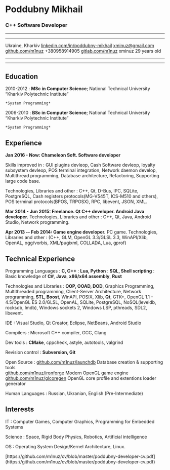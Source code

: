 Poddubny Mikhail
============

### C++ Software Developer

----

--------------------------------------------------------------------------------   -------------------------------------------------------------------------------
<i class="fa fa-home fa-1x"></i> Ukraine, Kharkiv                                  <i class="fa fa-linkedin fa-1x"></i> [linkedin.com/in/poddubny-mikhail](https://linkedin.com/in/poddubny-mikhail)
<i class="fa fa-envelope fa-1x"></i> [xminuz@gmail.com](mailto:xminuz@gmail.com)   <i class="fa fa-github fa-1x"></i> [github.com/m1nuz](https://github.com/m1nuz)
<i class="fa fa-phone fa-1x"></i> +380958914905                                    <i class="fa fa-gitlab fa-1x"></i> [gitlab.com/m1nuz](https://gitlab.com/m1nuz)
<i class="fa fa-skype fa-1x"></i> xminuz                                           <i class="fa fa-clock-o fa-1x"></i> 29 years old
--------------------------------------------------------------------------------   -------------------------------------------------------------------------------

----


Education
---------

2010-2012
:   **MSc in Computer Science**; National Technical University “Kharkiv Polytechnic Institute”

    *System Programming*

2006-2010
:   **BSc in Computer Science**; National Technical University “Kharkiv Polytechnic Institute”

    *System Programming*

Experience
----------

**Jan 2016 - Now: Chameleon Soft. Software developer**

Skills improved in
:   GUI plugins devleop, Cash Software devleop, loyalty subsystem devleop, POS terminal integration, Network daemon develop, Multithread programming, Database architecture, Refactoring, Supporting large code base.

Technologies, Libraries and other
:   C++, Qt, D-Bus, IPC, SQLite, PostgreSQL, Cash registers protocols(MG-V545T, ICS-M510 and others), POS terminal protocols(BPOS, TRPOSX), RPC, libevent, JSON, XML.

**Mar 2014 - Jun 2015: Freelance. Qt C++ developer. Android Java developer.**
Technologies, Libraries and other
:   C++, Qt, Java, Android Studio, Network programming.

**Apr 2013 -- Feb 2014: Game engine developer.** PC game. 
Technologies, Libraries and other
: (C++, GLM, OpenGL 3.3/GLSL 3.3, WinAPI/Xlib, OpenAL, ogg/vorbis, XML/pugixml, COLLADA, Lua, gprof)

Technical Experience
--------------------

Programming Languages
:   **C, C++** 
:   **Lua, Python**
:   **SQL, Shell scripting**
:   Basic knowledge of **C#**, **Java**, **x86/x64 assembly**, **Rust**


Technologies and Libraries
:   **OOP, OOAD, DOD**, Graphics Programming, Multithreaded programming, Client-Server Architecture, Network programming, **STL, Boost**, WinAPI, POSIX, Xlib, **Qt**, GTK+, OpenGL 1.1 - 4.5/OpenGL ES 2.0/GLSL, OpenAL, SQLite, PostgreSQL, NoSQL(leveldb, rocksdb, lmdb), Windows sockets 2, Windows LSP, pthreads, SDL2, libevent.

IDE
:   Visual Studio, Qt Creator, Eclipse, NetBeans, Android Studio

Compilers
:   Microsoft C++ compiler, GCC, Clang

Dev tools 
:   **CMake**, cppcheck, astyle, autotools, valgrind

Revision control 
:   **Subversion, Git**

Open Source
:   [github.com/m1nuz/launchdb](https://github.com/m1nuz/launchdb) Database creation & supporting tools  
    [github.com/m1nuz/ironforge](https://github.com/m1nuz/ironforge) Modern OpenGL game engine  
    [github.com/m1nuz/glcoregen](https://github.com/m1nuz/glcoregen) OpenGL core profile and extentions loader generator

Human Languages
:   Russian, Ukranian, English (Pre-Intermediate)

Interests
---------
IT
:   Computer Games, Computer Graphics, Programming for Embedded Systems

Science
:   Space, Rigid Body Physics, Robotics, Artificial intelligence

OS
:   Operating System Design/Kernel Architecture, Linux.

<div class="footer">
[https://github.com/m1nuz/cv/blob/master/poddubny-developer-cv.pdf](https://github.com/m1nuz/cv/blob/master/poddubny-developer-cv.pdf)
</div>

